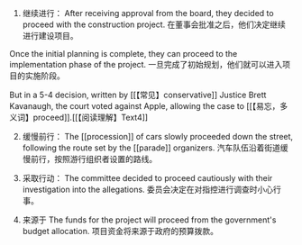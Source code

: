 1. 继续进行：
After receiving approval from the board, they decided to proceed with the construction project.
在董事会批准之后，他们决定继续进行建设项目。

Once the initial planning is complete, they can proceed to the implementation phase of the project.
一旦完成了初始规划，他们就可以进入项目的实施阶段。

But in a 5-4 decision, written by [[【常见】conservative]] Justice Brett Kavanaugh, the court voted against Apple, allowing the case to [[【易忘，多义词】proceed]].[[【阅读理解】Text4]]

2. 缓慢前行：
The [[procession]] of cars slowly proceeded down the street, following the route set by the [[parade]] organizers.
汽车队伍沿着街道缓慢前行，按照游行组织者设置的路线。

3. 采取行动：
The committee decided to proceed cautiously with their investigation into the allegations.
委员会决定在对指控进行调查时小心行事。

4. 来源于
The funds for the project will proceed from the government's budget allocation.
项目资金将来源于政府的预算拨款。

